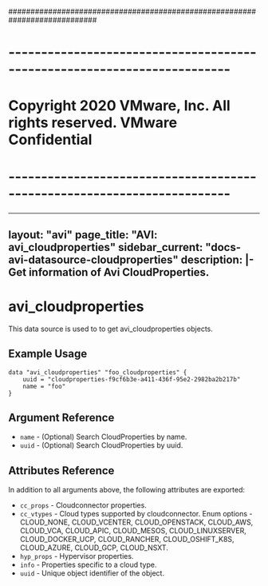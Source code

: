 ############################################################################
# ------------------------------------------------------------------------
# Copyright 2020 VMware, Inc.  All rights reserved. VMware Confidential
# ------------------------------------------------------------------------
###

---
layout: "avi"
page_title: "AVI: avi_cloudproperties"
sidebar_current: "docs-avi-datasource-cloudproperties"
description: |-
  Get information of Avi CloudProperties.
---

# avi_cloudproperties

This data source is used to to get avi_cloudproperties objects.

## Example Usage

```hcl
data "avi_cloudproperties" "foo_cloudproperties" {
    uuid = "cloudproperties-f9cf6b3e-a411-436f-95e2-2982ba2b217b"
    name = "foo"
}
```

## Argument Reference

* `name` - (Optional) Search CloudProperties by name.
* `uuid` - (Optional) Search CloudProperties by uuid.

## Attributes Reference

In addition to all arguments above, the following attributes are exported:

* `cc_props` - Cloudconnector properties.
* `cc_vtypes` - Cloud types supported by cloudconnector. Enum options - CLOUD_NONE, CLOUD_VCENTER, CLOUD_OPENSTACK, CLOUD_AWS, CLOUD_VCA, CLOUD_APIC, CLOUD_MESOS, CLOUD_LINUXSERVER, CLOUD_DOCKER_UCP, CLOUD_RANCHER, CLOUD_OSHIFT_K8S, CLOUD_AZURE, CLOUD_GCP, CLOUD_NSXT.
* `hyp_props` - Hypervisor properties.
* `info` - Properties specific to a cloud type.
* `uuid` - Unique object identifier of the object.

